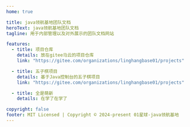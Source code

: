 ```yaml
---
home: true

title: java领航基地团队文档
heroText: java领航基地团队文档
tagline: 用于内部管理以及对外展示的团队文档网站

features:
  - title: 项目仓库
    details: 放在gitee马云的项目仓库
    link: "https://gitee.com/organizations/linghangbase01/projects"

  - title: 五子棋项目
    details: 基于Java控制台的五子棋项目
    link: "https://gitee.com/organizations/linghangbase01/projects"

  - title: 全是萌新
    details: 在学了在学了

copyright: false
footer: MIT Licensed | Copyright © 2024-present 01星球-java领航基地
---
```

